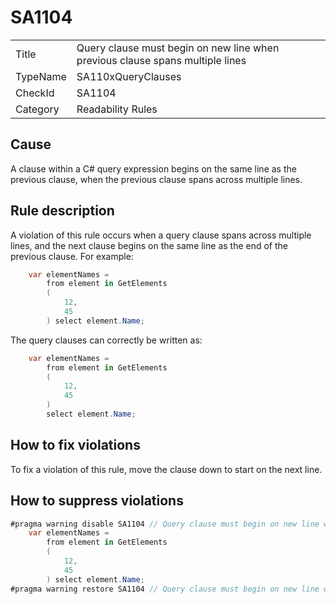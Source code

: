 # SA1104

<table>
<tr>
  <td>Title</td>
  <td>Query clause must begin on new line when previous clause spans multiple lines</td>
</tr>
<tr>
  <td>TypeName</td>
  <td>SA110xQueryClauses</td>
</tr>
<tr>
  <td>CheckId</td>
  <td>SA1104</td>
</tr>
<tr>
  <td>Category</td>
  <td>Readability Rules</td>
</tr>
</table>

## Cause

A clause within a C# query expression begins on the same line as the previous clause, when the previous clause spans across multiple lines.

## Rule description

A violation of this rule occurs when a query clause spans across multiple lines, and the next clause begins on the same line as the end of the previous clause. For example:
```c#
    var elementNames =
        from element in GetElements
        (
            12,
			45
        ) select element.Name;
```

The query clauses can correctly be written as:
```c#
    var elementNames =
        from element in GetElements
        (
            12,
			45
        )
		select element.Name;
```
 
## How to fix violations

To fix a violation of this rule, move the clause down to start on the next line.

## How to suppress violations

```c#
#pragma warning disable SA1104 // Query clause must begin on new line when previous clause spans multiple lines
    var elementNames =
        from element in GetElements
        (
            12,
			45
        ) select element.Name;
#pragma warning restore SA1104 // Query clause must begin on new line when previous clause spans multiple lines
```
